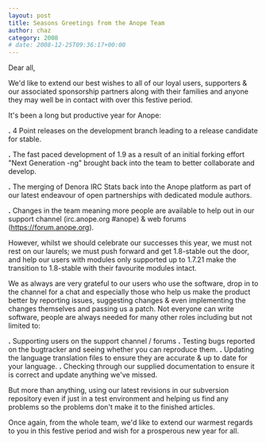 ```yaml
---
layout: post
title: Seasons Greetings from the Anope Team
author: chaz
category: 2008
# date: 2008-12-25T09:36:17+00:00
---
```


<!--
BEGIN SUMMARY
Dear all,

We'd like to extend our best wishes to all of our loyal users, supporters & our associated sponsorship partners along with their families and anyone they may well be in contact with over this festive period.

It's been a long but productive year for Anope:

<strong>.</strong> 4 Point releases on the development branch leading to a release candidate for stable.

<strong>.</strong> The fast paced development of 1.9 as a result of an initial forking effort "Next Generation -ng" brought back into the team to better collaborate and develop.

<strong>.</strong> The merging of Denora IRC Stats back into the Anope platform as part of our latest endeavour of open partnerships with dedicated module authors.

<strong>.</strong> Changes in the team meaning more people are available to help out in our support channel (irc.anope.org #anope) & web forums (https://forum.anope.org).

However, whilst we should celebrate our successes this year, we must not rest on our laurels; we must push forward and get 1.8-stable out the door, and help our users with modules only supported up to 1.7.21 make the transition to 1.8-stable with their favourite modules intact.

We as always are very grateful to our users who use the software, drop in to the channel for a chat and especially those who help us make the product better by reporting issues, suggesting changes & even implementing the changes themselves and passing us a patch. Not everyone can write software, people are always needed for many other roles including but not limited to:

<strong>.</strong> Supporting users on the support channel / forums
<strong>.</strong> Testing bugs reported on the bugtracker and seeing whether you can reproduce them.
<strong>.</strong> Updating the language translation files to ensure they are accurate & up to date for your language.
<strong>.</strong> Checking through our supplied documentation to ensure it is correct and update anything we've missed.

But more than anything, using our latest revisions in our subversion repository even if just in a test environment and helping us find any problems so the problems don't make it to the finished articles.

Once again, from the whole team, we'd like to extend our warmest regards to you in this festive period and wish for a prosperous new year for all.
END SUMMARY
-->

Dear all,

We'd like to extend our best wishes to all of our loyal users, supporters & our associated sponsorship partners along with their families and anyone they may well be in contact with over this festive period.

It's been a long but productive year for Anope:

<strong>.</strong> 4 Point releases on the development branch leading to a release candidate for stable.


<strong>.</strong> The fast paced development of 1.9 as a result of an initial forking effort "Next Generation -ng" brought back into the team to better collaborate and develop.

<strong>.</strong> The merging of Denora IRC Stats back into the Anope platform as part of our latest endeavour of open partnerships with dedicated module authors.

<strong>.</strong> Changes in the team meaning more people are available to help out in our support channel (irc.anope.org #anope) & web forums (https://forum.anope.org).

However, whilst we should celebrate our successes this year, we must not rest on our laurels; we must push forward and get 1.8-stable out the door, and help our users with modules only supported up to 1.7.21 make the transition to 1.8-stable with their favourite modules intact.

We as always are very grateful to our users who use the software, drop in to the channel for a chat and especially those who help us make the product better by reporting issues, suggesting changes & even implementing the changes themselves and passing us a patch. Not everyone can write software, people are always needed for many other roles including but not limited to:

<strong>.</strong> Supporting users on the support channel / forums
<strong>.</strong> Testing bugs reported on the bugtracker and seeing whether you can reproduce them.
<strong>.</strong> Updating the language translation files to ensure they are accurate & up to date for your language.
<strong>.</strong> Checking through our supplied documentation to ensure it is correct and update anything we've missed.

But more than anything, using our latest revisions in our subversion repository even if just in a test environment and helping us find any problems so the problems don't make it to the finished articles.

Once again, from the whole team, we'd like to extend our warmest regards to you in this festive period and wish for a prosperous new year for all.
